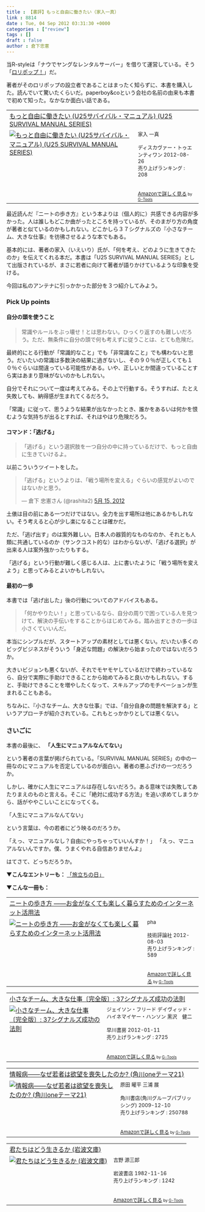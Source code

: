 ```yaml
---
title : 【書評】もっと自由に働きたい（家入一真）
link : 8814
date : Tue, 04 Sep 2012 03:31:30 +0000
categories : ["review"]
tags : []
draft : false
author : 倉下忠憲
---
```


当R-styleは「ナウでヤングなレンタルサーバー」を借りて運営している。そう「<a href="http://lolipop.jp/">ロリポップ！</a>」だ。

著者がそのロリポップの設立者であることはまったく知らずに、本書を購入した。読んでいて驚いたくらいだ。paperboy&coという会社の名前の由来も本書で初めて知った。なかなか面白い話である。

<table  border="0" cellpadding="5"><tr><td colspan="2"><a href="http://www.amazon.co.jp/%E3%82%82%E3%81%A3%E3%81%A8%E8%87%AA%E7%94%B1%E3%81%AB%E5%83%8D%E3%81%8D%E3%81%9F%E3%81%84-U25%E3%82%B5%E3%83%90%E3%82%A4%E3%83%90%E3%83%AB%E3%83%BB%E3%83%9E%E3%83%8B%E3%83%A5%E3%82%A2%E3%83%AB-SURVIVAL-MANUAL-SERIES/dp/4799311816%3FSubscriptionId%3D15SMZCTB9V8NGR2TW082%26tag%3Drashita1000-22%26linkCode%3Dxm2%26camp%3D2025%26creative%3D165953%26creativeASIN%3D4799311816" target="_blank">もっと自由に働きたい (U25サバイバル・マニュアル) (U25 SURVIVAL MANUAL SERIES)</a><img src="http://www.assoc-amazon.jp/e/ir?t=rashita1000-22&l=ur2&o=9" width="1" height="1" style="border: none;" alt="" /></td></tr><tr><td valign="top"><a href="http://www.amazon.co.jp/%E3%82%82%E3%81%A3%E3%81%A8%E8%87%AA%E7%94%B1%E3%81%AB%E5%83%8D%E3%81%8D%E3%81%9F%E3%81%84-U25%E3%82%B5%E3%83%90%E3%82%A4%E3%83%90%E3%83%AB%E3%83%BB%E3%83%9E%E3%83%8B%E3%83%A5%E3%82%A2%E3%83%AB-SURVIVAL-MANUAL-SERIES/dp/4799311816%3FSubscriptionId%3D15SMZCTB9V8NGR2TW082%26tag%3Drashita1000-22%26linkCode%3Dxm2%26camp%3D2025%26creative%3D165953%26creativeASIN%3D4799311816" target="_blank"><img src="http://ecx.images-amazon.com/images/I/5111UPEXn9L._SL160_.jpg" border="0" alt="もっと自由に働きたい (U25サバイバル・マニュアル) (U25 SURVIVAL MANUAL SERIES)" /></a></td><td valign="top"><font size="-1">家入 一真 <br /><br />ディスカヴァー・トゥエンティワン  2012-08-26<br />売り上げランキング : 208<br /><br /><br /><a href="http://www.amazon.co.jp/%E3%82%82%E3%81%A3%E3%81%A8%E8%87%AA%E7%94%B1%E3%81%AB%E5%83%8D%E3%81%8D%E3%81%9F%E3%81%84-U25%E3%82%B5%E3%83%90%E3%82%A4%E3%83%90%E3%83%AB%E3%83%BB%E3%83%9E%E3%83%8B%E3%83%A5%E3%82%A2%E3%83%AB-SURVIVAL-MANUAL-SERIES/dp/4799311816%3FSubscriptionId%3D15SMZCTB9V8NGR2TW082%26tag%3Drashita1000-22%26linkCode%3Dxm2%26camp%3D2025%26creative%3D165953%26creativeASIN%3D4799311816" target="_blank">Amazonで詳しく見る</a></font><font size="-2"> by <a href="http://www.goodpic.com/mt/aws/index.html" >G-Tools</a></font></td></tr></table>


最近読んだ『ニートの歩き方』という本よりは（個人的に）共感できる内容が多かった。人は誰しもどこか曲がったところを持っているが、そのまがり方の角度が著者と似ているのかもしれない。どこかしら３７シグナルズの『小さなチーム、大きな仕事』を彷彿させるような本でもある。

基本的には、著者の家入（いえいり）氏が、「何を考え、どのように生きてきたのか」を伝えてくれる本だ。本書は「U25 SURVIVAL MANUAL SERIES」として出版されているが、まさに若者に向けて著者が語りかけているような印象を受ける。

今回は私のアンテナに引っかかった部分を３つ紹介してみよう。
<h3>Pick Up points</h3>
<h4>自分の頭を使うこと</h4>
<blockquote>
常識やルールをぶっ壊せ！とは思わない。ひっくり返すのも難しいだろう。ただ、無条件に自分の頭で何も考えずに従うことは、とても危険だ。
</blockquote>

最終的にとる行動が「常識的なこと」でも「非常識なこと」でも構わないと思う。だいたいの常識は多数決の結果に過ぎないし、その９０％が正しくても１０％ぐらいは間違っている可能性がある。いや、正しいとか間違っていることすら実はあまり意味がないのかもしれない。

自分でそれについて一度は考えてみる。その上で行動する。そうすれば、たとえ失敗しても、納得感が生まれてくるだろう。

「常識」に従って、思うような結果が出なかったとき、誰かをあるいは何かを恨むような気持ちが出るとすれば、それはやはり危険だろう。

<h4>コマンド：「逃げる」</h4>
<blockquote>
「逃げる」という選択肢を一つ自分の中に持っているだけで、もっと自由に生きていけるよ。
</blockquote>

以前こういうツイートをした。

<blockquote class="twitter-tweet" lang="ja"><p>「逃げる」というよりは、「戦う場所を変える」ぐらいの感覚がよいのではないかと思う。</p>&mdash; 倉下 忠憲さん (@rashita2) <a href="https://twitter.com/rashita2/status/202220615246155776" data-datetime="2012-05-15T02:15:26+00:00">5月 15, 2012</a></blockquote>
<script src="//platform.twitter.com/widgets.js" charset="utf-8"></script>

土俵は目の前にある一つだけではない。全力を出す場所は他にあるかもしれない。そう考えると心が少し楽になることは確かだ。

ただ、「逃げ出す」のは案外難しい。日本人の器質的なものなのか、それとも人類に共通しているのか（サンクコスト的な）はわからないが、「逃げる選択」が出来る人は案外強かったりもする。

「逃げる」という行動が難しく感じる人は、上に書いたように「戦う場所を変えよう」と思ってみるとよいかもしれない。
<h4>最初の一歩</h4>
本書では「逃げ出した」後の行動についてのアドバイスもある。

<blockquote>
「何かやりたい！」と思っているなら、自分の周りで困っている人を見つけて、解決の手伝いをすることからはじめてみる。踏み出すときの一歩は小さくていいんだ。
</blockquote>

本当にシンプルだが、スタートアップの素材としては悪くない。だいたい多くのビッグビジネスがそういう「身近な問題」の解決から始まったのではないだろうか。

大きいビジョンも悪くないが、それでモヤモヤしているだけで終わっているなら、自分で実際に手助けできることから始めてみると良いかもしれない。すると、手助けできることを増やしたくなって、スキルアップのモチベーションが生まれることもある。

ちなみに、『小さなチーム、大きな仕事』では、「自分自身の問題を解決する」というアプローチが紹介されている。これもとっかかりとしては悪くない。


<h3>さいごに</h3>
本書の最後に、
<strong>
「人生にマニュアルなんてない」</strong>

という著者の言葉が掲げられている。「SURVIVAL MANUAL SERIES」の中の一冊なのにマニュアルを否定しているのが面白い。著者の悪ふざけの一つだろうか。

しかし、確かに人生にマニュアルは存在しないだろう。ある意味では失敗してあたりまえのものと言える。そこに「絶対に成功する方法」を追い求めてしまうから、話がややこしいことになってくる。

「人生にマニュアルなんてない」

という言葉は、今の若者にどう映るのだろうか。

「えっ、マニュアルなし？自由にやっちゃっていいんすか！」
「えっ、マニュアルないんですか。僕、うまくやれる自信ありませんよ」

はてさて、どっちだろうか。

<strong>▼こんなエントリーも：</strong>
<a href="https://rashita.net/blog/?p=6999">「旅立ちの日」</a>

<strong>
▼こんな一冊も：</strong>
<table  border="0" cellpadding="5"><tr><td colspan="2"><a href="http://www.amazon.co.jp/%E3%83%8B%E3%83%BC%E3%83%88%E3%81%AE%E6%AD%A9%E3%81%8D%E6%96%B9-%E2%80%95%E2%80%95%E3%81%8A%E9%87%91%E3%81%8C%E3%81%AA%E3%81%8F%E3%81%A6%E3%82%82%E6%A5%BD%E3%81%97%E3%81%8F%E6%9A%AE%E3%82%89%E3%81%99%E3%81%9F%E3%82%81%E3%81%AE%E3%82%A4%E3%83%B3%E3%82%BF%E3%83%BC%E3%83%8D%E3%83%83%E3%83%88%E6%B4%BB%E7%94%A8%E6%B3%95-pha/dp/4774152242%3FSubscriptionId%3D15SMZCTB9V8NGR2TW082%26tag%3Drashita1000-22%26linkCode%3Dxm2%26camp%3D2025%26creative%3D165953%26creativeASIN%3D4774152242" target="_blank">ニートの歩き方 ――お金がなくても楽しく暮らすためのインターネット活用法</a><img src="http://www.assoc-amazon.jp/e/ir?t=rashita1000-22&l=ur2&o=9" width="1" height="1" style="border: none;" alt="" /></td></tr><tr><td valign="top"><a href="http://www.amazon.co.jp/%E3%83%8B%E3%83%BC%E3%83%88%E3%81%AE%E6%AD%A9%E3%81%8D%E6%96%B9-%E2%80%95%E2%80%95%E3%81%8A%E9%87%91%E3%81%8C%E3%81%AA%E3%81%8F%E3%81%A6%E3%82%82%E6%A5%BD%E3%81%97%E3%81%8F%E6%9A%AE%E3%82%89%E3%81%99%E3%81%9F%E3%82%81%E3%81%AE%E3%82%A4%E3%83%B3%E3%82%BF%E3%83%BC%E3%83%8D%E3%83%83%E3%83%88%E6%B4%BB%E7%94%A8%E6%B3%95-pha/dp/4774152242%3FSubscriptionId%3D15SMZCTB9V8NGR2TW082%26tag%3Drashita1000-22%26linkCode%3Dxm2%26camp%3D2025%26creative%3D165953%26creativeASIN%3D4774152242" target="_blank"><img src="http://ecx.images-amazon.com/images/I/51SWyFzNj8L._SL160_.jpg" border="0" alt="ニートの歩き方 ――お金がなくても楽しく暮らすためのインターネット活用法" /></a></td><td valign="top"><font size="-1">pha <br /><br />技術評論社  2012-08-03<br />売り上げランキング : 589<br /><br /><br /><a href="http://www.amazon.co.jp/%E3%83%8B%E3%83%BC%E3%83%88%E3%81%AE%E6%AD%A9%E3%81%8D%E6%96%B9-%E2%80%95%E2%80%95%E3%81%8A%E9%87%91%E3%81%8C%E3%81%AA%E3%81%8F%E3%81%A6%E3%82%82%E6%A5%BD%E3%81%97%E3%81%8F%E6%9A%AE%E3%82%89%E3%81%99%E3%81%9F%E3%82%81%E3%81%AE%E3%82%A4%E3%83%B3%E3%82%BF%E3%83%BC%E3%83%8D%E3%83%83%E3%83%88%E6%B4%BB%E7%94%A8%E6%B3%95-pha/dp/4774152242%3FSubscriptionId%3D15SMZCTB9V8NGR2TW082%26tag%3Drashita1000-22%26linkCode%3Dxm2%26camp%3D2025%26creative%3D165953%26creativeASIN%3D4774152242" target="_blank">Amazonで詳しく見る</a></font><font size="-2"> by <a href="http://www.goodpic.com/mt/aws/index.html" >G-Tools</a></font></td></tr></table>

<table  border="0" cellpadding="5"><tr><td colspan="2"><a href="http://www.amazon.co.jp/%E5%B0%8F%E3%81%95%E3%81%AA%E3%83%81%E3%83%BC%E3%83%A0%E3%80%81%E5%A4%A7%E3%81%8D%E3%81%AA%E4%BB%95%E4%BA%8B%E3%80%94%E5%AE%8C%E5%85%A8%E7%89%88%E3%80%95-37%E3%82%B7%E3%82%B0%E3%83%8A%E3%83%AB%E3%82%BA%E6%88%90%E5%8A%9F%E3%81%AE%E6%B3%95%E5%89%87-%E3%82%B8%E3%82%A7%E3%82%A4%E3%82%BD%E3%83%B3%E3%83%BB%E3%83%95%E3%83%AA%E3%83%BC%E3%83%89/dp/415209267X%3FSubscriptionId%3D15SMZCTB9V8NGR2TW082%26tag%3Drashita1000-22%26linkCode%3Dxm2%26camp%3D2025%26creative%3D165953%26creativeASIN%3D415209267X" target="_blank">小さなチーム、大きな仕事〔完全版〕: 37シグナルズ成功の法則</a><img src="http://www.assoc-amazon.jp/e/ir?t=rashita1000-22&l=ur2&o=9" width="1" height="1" style="border: none;" alt="" /></td></tr><tr><td valign="top"><a href="http://www.amazon.co.jp/%E5%B0%8F%E3%81%95%E3%81%AA%E3%83%81%E3%83%BC%E3%83%A0%E3%80%81%E5%A4%A7%E3%81%8D%E3%81%AA%E4%BB%95%E4%BA%8B%E3%80%94%E5%AE%8C%E5%85%A8%E7%89%88%E3%80%95-37%E3%82%B7%E3%82%B0%E3%83%8A%E3%83%AB%E3%82%BA%E6%88%90%E5%8A%9F%E3%81%AE%E6%B3%95%E5%89%87-%E3%82%B8%E3%82%A7%E3%82%A4%E3%82%BD%E3%83%B3%E3%83%BB%E3%83%95%E3%83%AA%E3%83%BC%E3%83%89/dp/415209267X%3FSubscriptionId%3D15SMZCTB9V8NGR2TW082%26tag%3Drashita1000-22%26linkCode%3Dxm2%26camp%3D2025%26creative%3D165953%26creativeASIN%3D415209267X" target="_blank"><img src="http://ecx.images-amazon.com/images/I/51Uwn-WBcTL._SL160_.jpg" border="0" alt="小さなチーム、大きな仕事〔完全版〕: 37シグナルズ成功の法則" /></a></td><td valign="top"><font size="-1">ジェイソン・フリード デイヴィッド・ハイネマイヤー・ハンソン 黒沢　健二 <br /><br />早川書房  2012-01-11<br />売り上げランキング : 2725<br /><br /><br /><a href="http://www.amazon.co.jp/%E5%B0%8F%E3%81%95%E3%81%AA%E3%83%81%E3%83%BC%E3%83%A0%E3%80%81%E5%A4%A7%E3%81%8D%E3%81%AA%E4%BB%95%E4%BA%8B%E3%80%94%E5%AE%8C%E5%85%A8%E7%89%88%E3%80%95-37%E3%82%B7%E3%82%B0%E3%83%8A%E3%83%AB%E3%82%BA%E6%88%90%E5%8A%9F%E3%81%AE%E6%B3%95%E5%89%87-%E3%82%B8%E3%82%A7%E3%82%A4%E3%82%BD%E3%83%B3%E3%83%BB%E3%83%95%E3%83%AA%E3%83%BC%E3%83%89/dp/415209267X%3FSubscriptionId%3D15SMZCTB9V8NGR2TW082%26tag%3Drashita1000-22%26linkCode%3Dxm2%26camp%3D2025%26creative%3D165953%26creativeASIN%3D415209267X" target="_blank">Amazonで詳しく見る</a></font><font size="-2"> by <a href="http://www.goodpic.com/mt/aws/index.html" >G-Tools</a></font></td></tr></table>

<table  border="0" cellpadding="5"><tr><td colspan="2"><a href="http://www.amazon.co.jp/%E6%83%85%E5%A0%B1%E7%97%85%E2%80%95%E2%80%95%E3%81%AA%E3%81%9C%E8%8B%A5%E8%80%85%E3%81%AF%E6%AC%B2%E6%9C%9B%E3%82%92%E5%96%AA%E5%A4%B1%E3%81%97%E3%81%9F%E3%81%AE%E3%81%8B-%E8%A7%92%E5%B7%9Done%E3%83%86%E3%83%BC%E3%83%9E21-%E5%8E%9F%E7%94%B0-%E6%9B%9C%E5%B9%B3/dp/4047102199%3FSubscriptionId%3D15SMZCTB9V8NGR2TW082%26tag%3Drashita1000-22%26linkCode%3Dxm2%26camp%3D2025%26creative%3D165953%26creativeASIN%3D4047102199" target="_blank">情報病――なぜ若者は欲望を喪失したのか? (角川oneテーマ21)</a><img src="http://www.assoc-amazon.jp/e/ir?t=rashita1000-22&l=ur2&o=9" width="1" height="1" style="border: none;" alt="" /></td></tr><tr><td valign="top"><a href="http://www.amazon.co.jp/%E6%83%85%E5%A0%B1%E7%97%85%E2%80%95%E2%80%95%E3%81%AA%E3%81%9C%E8%8B%A5%E8%80%85%E3%81%AF%E6%AC%B2%E6%9C%9B%E3%82%92%E5%96%AA%E5%A4%B1%E3%81%97%E3%81%9F%E3%81%AE%E3%81%8B-%E8%A7%92%E5%B7%9Done%E3%83%86%E3%83%BC%E3%83%9E21-%E5%8E%9F%E7%94%B0-%E6%9B%9C%E5%B9%B3/dp/4047102199%3FSubscriptionId%3D15SMZCTB9V8NGR2TW082%26tag%3Drashita1000-22%26linkCode%3Dxm2%26camp%3D2025%26creative%3D165953%26creativeASIN%3D4047102199" target="_blank"><img src="http://ecx.images-amazon.com/images/I/418mVjPREHL._SL160_.jpg" border="0" alt="情報病――なぜ若者は欲望を喪失したのか? (角川oneテーマ21)" /></a></td><td valign="top"><font size="-1">原田 曜平 三浦 展 <br /><br />角川書店(角川グループパブリッシング)  2009-12-10<br />売り上げランキング : 250788<br /><br /><br /><a href="http://www.amazon.co.jp/%E6%83%85%E5%A0%B1%E7%97%85%E2%80%95%E2%80%95%E3%81%AA%E3%81%9C%E8%8B%A5%E8%80%85%E3%81%AF%E6%AC%B2%E6%9C%9B%E3%82%92%E5%96%AA%E5%A4%B1%E3%81%97%E3%81%9F%E3%81%AE%E3%81%8B-%E8%A7%92%E5%B7%9Done%E3%83%86%E3%83%BC%E3%83%9E21-%E5%8E%9F%E7%94%B0-%E6%9B%9C%E5%B9%B3/dp/4047102199%3FSubscriptionId%3D15SMZCTB9V8NGR2TW082%26tag%3Drashita1000-22%26linkCode%3Dxm2%26camp%3D2025%26creative%3D165953%26creativeASIN%3D4047102199" target="_blank">Amazonで詳しく見る</a></font><font size="-2"> by <a href="http://www.goodpic.com/mt/aws/index.html" >G-Tools</a></font></td></tr></table>

<table  border="0" cellpadding="5"><tr><td colspan="2"><a href="http://www.amazon.co.jp/%E5%90%9B%E3%81%9F%E3%81%A1%E3%81%AF%E3%81%A9%E3%81%86%E7%94%9F%E3%81%8D%E3%82%8B%E3%81%8B-%E5%B2%A9%E6%B3%A2%E6%96%87%E5%BA%AB-%E5%90%89%E9%87%8E-%E6%BA%90%E4%B8%89%E9%83%8E/dp/4003315812%3FSubscriptionId%3D15SMZCTB9V8NGR2TW082%26tag%3Drashita1000-22%26linkCode%3Dxm2%26camp%3D2025%26creative%3D165953%26creativeASIN%3D4003315812" target="_blank">君たちはどう生きるか (岩波文庫)</a><img src="http://www.assoc-amazon.jp/e/ir?t=rashita1000-22&l=ur2&o=9" width="1" height="1" style="border: none;" alt="" /></td></tr><tr><td valign="top"><a href="http://www.amazon.co.jp/%E5%90%9B%E3%81%9F%E3%81%A1%E3%81%AF%E3%81%A9%E3%81%86%E7%94%9F%E3%81%8D%E3%82%8B%E3%81%8B-%E5%B2%A9%E6%B3%A2%E6%96%87%E5%BA%AB-%E5%90%89%E9%87%8E-%E6%BA%90%E4%B8%89%E9%83%8E/dp/4003315812%3FSubscriptionId%3D15SMZCTB9V8NGR2TW082%26tag%3Drashita1000-22%26linkCode%3Dxm2%26camp%3D2025%26creative%3D165953%26creativeASIN%3D4003315812" target="_blank"><img src="http://ecx.images-amazon.com/images/I/517uwJpC1TL._SL160_.jpg" border="0" alt="君たちはどう生きるか (岩波文庫)" /></a></td><td valign="top"><font size="-1">吉野 源三郎 <br /><br />岩波書店  1982-11-16<br />売り上げランキング : 1242<br /><br /><br /><a href="http://www.amazon.co.jp/%E5%90%9B%E3%81%9F%E3%81%A1%E3%81%AF%E3%81%A9%E3%81%86%E7%94%9F%E3%81%8D%E3%82%8B%E3%81%8B-%E5%B2%A9%E6%B3%A2%E6%96%87%E5%BA%AB-%E5%90%89%E9%87%8E-%E6%BA%90%E4%B8%89%E9%83%8E/dp/4003315812%3FSubscriptionId%3D15SMZCTB9V8NGR2TW082%26tag%3Drashita1000-22%26linkCode%3Dxm2%26camp%3D2025%26creative%3D165953%26creativeASIN%3D4003315812" target="_blank">Amazonで詳しく見る</a></font><font size="-2"> by <a href="http://www.goodpic.com/mt/aws/index.html" >G-Tools</a></font></td></tr></table>


